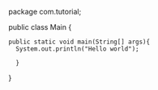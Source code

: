 package com.tutorial;

  public class Main {
  
    public static void main(String[] args){
      System.out.println("Hello world");
      
      }
}
